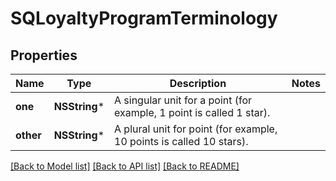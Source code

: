 # SQLoyaltyProgramTerminology

## Properties
Name | Type | Description | Notes
------------ | ------------- | ------------- | -------------
**one** | **NSString*** | A singular unit for a point (for example, 1 point is called 1 star). | 
**other** | **NSString*** | A plural unit for point (for example, 10 points is called 10 stars). | 

[[Back to Model list]](../README.md#documentation-for-models) [[Back to API list]](../README.md#documentation-for-api-endpoints) [[Back to README]](../README.md)



